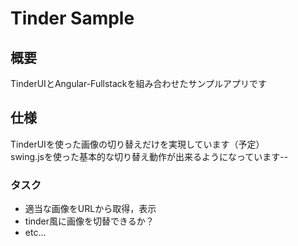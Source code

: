 # Tinder Sample  

## 概要  
TinderUIとAngular-Fullstackを組み合わせたサンプルアプリです  

## 仕様  
TinderUIを使った画像の切り替えだけを実現しています（予定）  
swing.jsを使った基本的な切り替え動作が出来るようになっています--
### タスク  
- 適当な画像をURLから取得，表示
- tinder風に画像を切替できるか？
- etc...
